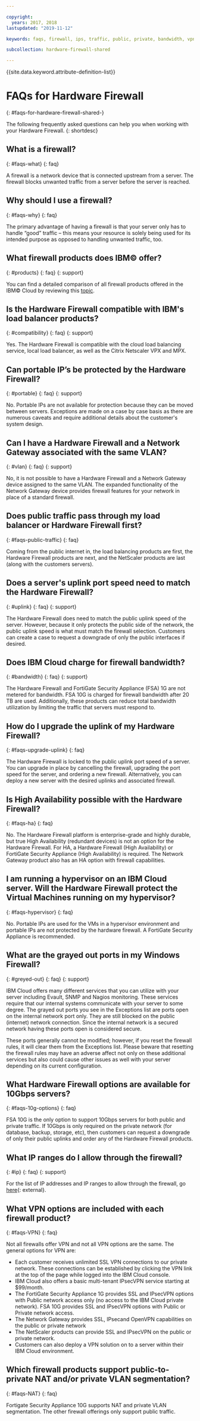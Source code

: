 ```yaml
---

copyright:
  years: 2017, 2018
lastupdated: "2019-11-12"

keywords: faqs, firewall, ips, traffic, public, private, bandwidth, vpn, nat

subcollection: hardware-firewall-shared

---
```


{{site.data.keyword.attribute-definition-list}}

# FAQs for Hardware Firewall
{: #faqs-for-hardware-firewall-shared-}

The following frequently asked questions can help you when working with your Hardware Firewall.
{: shortdesc}

## What is a firewall?
{: #faqs-what}
{: faq}

A firewall is a network device that is connected upstream from a server. The firewall blocks unwanted traffic from a server before the server is reached.

## Why should I use a firewall?
{: #faqs-why}
{: faq}

The primary advantage of having a firewall is that your server only has to handle “good” traffic – this means your resource is solely being used for its intended purpose as opposed to handling unwanted traffic, too.

## What firewall products does IBM© offer?
{: #products}
{: faq}
{: support}

You can find a detailed comparison of all firewall products offered in the IBM© Cloud by reviewing this [topic](/docs/fortigate-10g?topic=fortigate-10g-exploring-firewalls).

## Is the Hardware Firewall compatible with IBM's load balancer products?
{: #compatibility}
{: faq}
{: support}

Yes. The Hardware Firewall is compatible with the cloud load balancing service, local load balancer, as well as the Citrix Netscaler VPX and MPX.

## Can portable IP’s be protected by the Hardware Firewall?
{: #portable}
{: faq}
{: support}

No. Portable IPs are not available for protection because they can be moved between servers. Exceptions are made on a case by case basis as there are numerous caveats and require additional details about the customer's system design.

## Can I have a Hardware Firewall and a Network Gateway associated with the same VLAN?
{: #vlan}
{: faq}
{: support}

No, it is not possible to have a Hardware Firewall and a Network Gateway device assigned to the same VLAN. The expanded functionality of the Network Gateway device provides firewall features for your network in place of a standard firewall.

## Does public traffic pass through my load balancer or Hardware Firewall first?
{: #faqs-public-traffic}
{: faq}

Coming from the public internet in, the load balancing products are first, the Hardware Firewall products are next, and the NetScaler products are last (along with the customers servers).

## Does a server's uplink port speed need to match the Hardware Firewall?
{: #uplink}
{: faq}
{: support}

The Hardware Firewall does need to match the public uplink speed of the server. However, because it only protects the public side of the network, the public uplink speed is what must match the firewall selection.  Customers can create a case to request a downgrade of only the public interfaces if desired.

## Does IBM Cloud charge for firewall bandwidth?
{: #bandwidth}
{: faq}
{: support}

The Hardware Firewall and FortiGate Security Appliance (FSA) 1G are not metered for bandwidth.  FSA 10G is charged for firewall bandwidth after 20 TB are used. Additionally, these products can reduce total bandwidth utilization by limiting the traffic that servers must respond to.

## How do I upgrade the uplink of my Hardware Firewall?
{: #faqs-upgrade-uplink}
{: faq}

The Hardware Firewall is locked to the public uplink port speed of a server. You can upgrade in place by cancelling the firewall, upgrading the port speed for the server, and ordering a new firewall. Alternatively, you can deploy a new server with the desired uplinks and associated firewall.

## Is High Availability possible with the Hardware Firewall?
{: #faqs-ha}
{: faq}

No. The Hardware Firewall platform is enterprise-grade and highly durable, but true High Availability (redundant devices) is not an option for the Hardware Firewall. For HA, a Hardware Firewall (High Availability) or FortiGate Security Appliance (High Availability) is required.  The Network Gateway product also has an HA option with firewall capabilities.

## I am running a hypervisor on an IBM Cloud server. Will the Hardware Firewall protect the Virtual Machines running on my hypervisor?
{: #faqs-hypervisor}
{: faq}

No. Portable IPs are used for the VMs in a hypervisor environment and portable IPs are not protected by the hardware firewall.  A FortiGate Security Appliance is recommended.

## What are the grayed out ports in my Windows Firewall?
{: #greyed-out}
{: faq}
{: support}

IBM Cloud offers many different services that you can utilize with your server including Evault, SNMP and Nagios monitoring. These services require that our internal systems communicate with your server to some degree. The grayed out ports you see in the Exceptions list are ports open on the internal network port only. They are still blocked on the public (internet) network connection. Since the internal network is a secured network having these ports open is considered secure.

These ports generally cannot be modified; however, if you reset the firewall rules, it will clear them from the Exceptions list. Please beware that resetting the firewall rules may have an adverse affect not only on these additional services but also could cause other issues as well with your server depending on its current configuration.

## What Hardware Firewall options are available for 10Gbps servers?
{: #faqs-10g-options}
{: faq}

FSA 10G is the only option to support 10Gbps servers for both public and private traffic. If 10Gbps is only required on the private network (for database, backup, storage, etc), then customers can request a downgrade of only their public uplinks and order any of the Hardware Firewall products.

## What IP ranges do I allow through the firewall?
{: #ip}
{: faq}
{: support}

For the list of IP addresses and IP ranges to allow through the firewall, go [here](/docs/hardware-firewall-shared?topic=cloud-infrastructure-ibm-cloud-ip-ranges){: external}.

## What VPN options are included with each firewall product?
{: #faqs-VPN}
{: faq}

Not all firewalls offer VPN and not all VPN options are the same.  The general options for VPN are:

* Each customer receives unlimited SSL VPN connections to our private network. These connections can be established by clicking the VPN link at the top of the page while logged into the IBM Cloud console.
* IBM Cloud also offers a basic multi-tenant IPsecVPN service starting at $99/month.
* The FortiGate Security Appliance 1G provides SSL and IPsecVPN options with Public network access only (no access to the IBM Cloud private network). FSA 10G provides SSL and IPsecVPN options with Public or Private network access.
* The Network Gateway provides SSL, IPsecand OpenVPN capabilities on the public or private network
* The NetScaler products can provide SSL and IPsecVPN on the public or private network.
* Customers can also deploy a VPN solution on to a server within their IBM Cloud environment.

## Which firewall products support public-to-private NAT and/or private VLAN segmentation?
{: #faqs-NAT}
{: faq}

Fortigate Security Appliance 10G supports NAT and private VLAN segmentation. The other firewall offerings only support public traffic.

